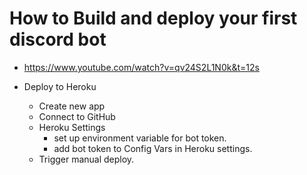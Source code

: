 # How to Build and deploy your first discord bot

* <https://www.youtube.com/watch?v=qv24S2L1N0k&t=12s>

* Deploy to Heroku
  * Create new app
  * Connect to GitHub
  * Heroku Settings
    * set up environment variable for bot token.
    * add bot token to Config Vars in Heroku settings.
  * Trigger manual deploy.